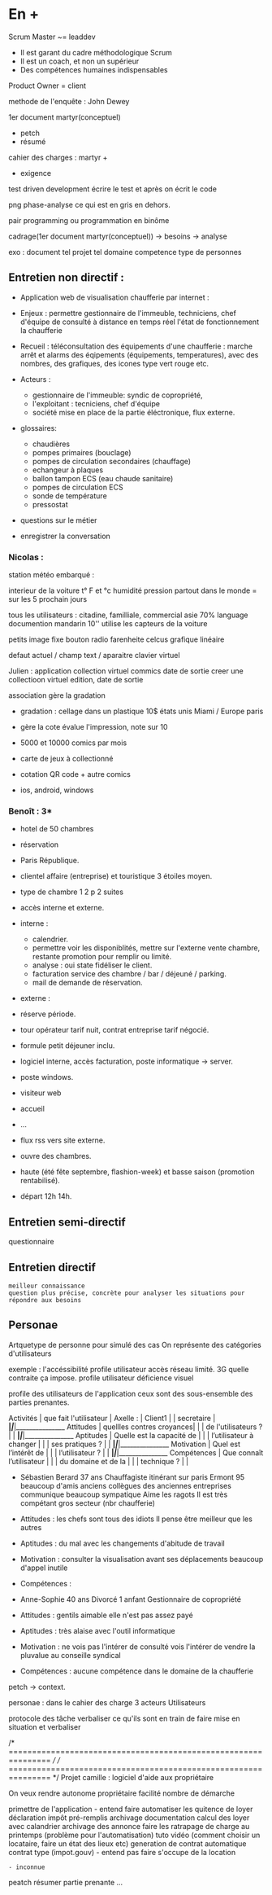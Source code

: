 # En +
Scrum Master ~= leaddev
* Il est garant du cadre méthodologique Scrum
* Il est un coach, et non un supérieur
* Des compétences humaines indispensables

Product Owner = client

methode de l'enquête :
John Dewey

1er document martyr(conceptuel)
* petch
* résumé

cahier des charges :
 martyr +
* exigence


test driven development
écrire le test et après on écrit le code 

png phase-analyse ce qui est en gris en dehors.

pair programming ou programmation en binôme


cadrage(1er document martyr(conceptuel)) -> besoins -> analyse

exo :
document tel projet tel domaine
competence 
type de personnes



## Entretien non directif :

* Application web de visualisation chaufferie par internet :

- Enjeux : permettre gestionnaire de l'immeuble, techniciens, chef d'équipe de consulté à distance en temps réel l'état de fonctionnement la chaufferie

- Recueil : téléconsultation des équipements d'une chaufferie : marche arrêt et alarms des éqipements (équipements, temperatures), avec des nombres, des grafiques, des icones type vert rouge etc.

- Acteurs :  
    - gestionnaire de l'immeuble: syndic de copropriété,
    - l'exploitant : tecniciens, chef d'équipe
    - société mise en place de la partie éléctronique, flux externe.

- glossaires:
    - chaudières
    - pompes primaires (bouclage)
    - pompes de circulation secondaires (chauffage)
    - echangeur à plaques
    - ballon tampon ECS (eau chaude sanitaire)
    - pompes de circulation ECS
    - sonde de température
    - pressostat

- questions sur le métier
- enregistrer la conversation




### Nicolas :
station météo embarqué :

interieur de la voiture
t° F et °c humidité pression partout dans le monde
= sur les 5 prochain jours

tous les utilisateurs : citadine, familliale, commercial
asie 70% language
documention mandarin
10''
utilise les capteurs de la voiture

petits image fixe
bouton radio farenheite celcus
grafique linéaire

defaut actuel / champ text / aparaitre clavier virtuel


Julien :
application collection virtuel commics date de sortie
creer une collectioon virtuel edition, date de sortie

association gère la gradation

- gradation : 
    cellage dans un plastique
    10$
    états unis Miami / Europe paris

- gère la cote évalue l'impression, note sur 10

- 5000 et 10000 comics par mois
- carte de jeux à collectionné

- cotation QR code + autre comics
- ios, android, windows


### Benoît : 3*
- hotel de 50 chambres
- réservation 
- Paris République.

- clientel affaire (entreprise) et touristique 3 étoiles moyen.
- type de chambre 1 2 p
    2 suites

- accès interne et externe.
- interne :
    - calendrier.
    - permettre voir les disponiblités, mettre sur l'externe vente chambre, restante promotion pour remplir ou limité.
    - analyse : oui state fidéliser le client.
    - facturation service des chambre / bar / déjeuné / parking.
    - mail de demande de réservation.
- externe :

- réserve période.
- tour opérateur tarif nuit, contrat entreprise tarif négocié.
- formule petit déjeuner inclu.
- logiciel interne, accès facturation, poste informatique -> server.
- poste windows.

- visiteur web
- accueil
- ...
- flux rss vers site externe.

- ouvre des chambres.
- haute (été fête septembre, flashion-week) et basse saison (promotion rentabilisé).
- départ 12h 14h.




## Entretien semi-directif
questionnaire

## Entretien directif
    meilleur connaissance
    question plus précise, concrète pour analyser les situations pour répondre aux besoins


## Personae
Artquetype de personne pour simulé des cas
On représente des catégories d'utilisateurs

exemple : l'accéssibilité
    profile utilisateur accès réseau limité. 3G
        quelle contraite ça impose.
    profile utilisateur déficience visuel

profile des utilisateurs de l'application
ceux sont des sous-ensemble des parties prenantes.

Activités   | que fait l'utilisateur    |   Axelle :    | Client1
            |                           |  secretaire   |
____________|___________________________|_______________|_______________
Attitudes   | quellles contres croyances|               |
            | de l'utilisateurs ?       |               |
____________|___________________________|_______________|_______________
Aptitudes   | Quelle est la capacité de |               |
            | l’utilisateur à changer   |               |
            | ses pratiques ?           |               |
____________|___________________________|_______________|_______________
Motivation  | Quel est l’intérêt de     |               |
            | l’utilisateur ?           |               |
____________|___________________________|_______________|_______________
Compétences | Que connaît l’utilisateur |               |
            | du domaine et de la       |               |
            | technique ?               |               |


-   Sébastien Berard
        37 ans
        Chauffagiste
        itinérant sur paris
        Ermont 95
        beaucoup d'amis anciens collègues des anciennes entreprises
        communique beaucoup
        sympatique
        Aime les ragots
        Il est très compétant
        gros secteur (nbr chaufferie)

- Attitudes : 
    les chefs sont tous des idiots
    Il pense être meilleur que les autres

- Aptitudes : du mal avec les changements d'abitude de travail

- Motivation : consulter la visualisation avant ses déplacements beaucoup d'appel inutile

- Compétences :



-   Anne-Sophie
        40 ans
        Divorcé 1 anfant
        Gestionnaire de copropriété

- Attitudes :
    gentils aimable
    elle n'est pas assez payé

- Aptitudes :
    très alaise avec l'outil informatique

- Motivation :
    ne vois pas l'intérer de consulté
    vois l'intérer de vendre la pluvalue au conseille syndical

- Compétences :
    aucune compétence dans le domaine de la chaufferie



petch -> context.

personae :
    dans le cahier des charge
    3 acteurs Utilisateurs


protocole des tâche
    verbaliser ce qu'ils sont en train de faire
    mise en situation et verbaliser
    

/* =============================================================== */
/* =============================================================== */
Projet camille : logiciel d'aide aux propriétaire

On veux rendre autonome propriétaire
facilité nombre de démarche

primettre de l'application
    - entend faire
        automatiser les quitence de loyer
        déclaration impôt pré-remplis
        archivage documentation
        calcul des loyer avec calandrier
        archivage des annonce
        faire les ratrapage de charge au printemps (problème pour l'automatisation)
        tuto vidéo (comment choisir un locataire, faire un état des lieux etc)
        generation de contrat automatique
        contrat type (impot.gouv)
    - entend pas faire
        s'occupe de la location

    - inconnue

peatch
résumer
partie prenante
...
